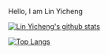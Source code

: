 Hello, I am Lin Yicheng

[![Lin Yicheng's github stats](https://github-readme-stats.vercel.app/api?username=linyicheng1&show_icons=true&include_all_commits=true)](https://github.com/linyicheng1)

[![Top Langs](https://github-readme-stats.vercel.app/api/top-langs/?username=linyicheng1&layout=compact)](https://github.com/linyicheng1/github-readme-stats)

<!--
**linyicheng1/linyicheng1** is a ✨ _special_ ✨ repository because its `README.md` (this file) appears on your GitHub profile.



Here are some ideas to get you started:

- 🔭 I’m currently working on ...
- 🌱 I’m currently learning ...
- 👯 I’m looking to collaborate on ...
- 🤔 I’m looking for help with ...
- 💬 Ask me about ...
- 📫 How to reach me: ...
- 😄 Pronouns: ...
- ⚡ Fun fact: ...
-->
